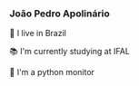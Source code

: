 ### João Pedro Apolinário


🌆 I live in Brazil

📚 I'm currently studying at IFAL

🐍 I'm a python monitor

